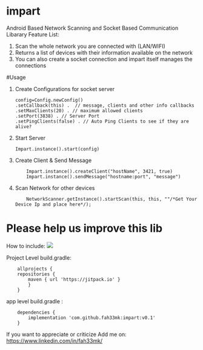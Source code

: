 # impart

 Android Based Network Scanning and Socket Based Communication Libarary
 Feature List:
 1. Scan the whole network you are connected with (LAN/WIFI)
 2. Returns a list of devices with their information available on the network
 3. You can also create a socket connection and impart itself manages the connections
 
 #Usage
 1. Create Configurations for socket server
 		
 		config=Config.newConfig()
		.setCallback(this) .  // message, clients and other info callbacks
		.setMaxClients(20) . // maximum allowed clients
		.setPort(3838) . // Server Port 
		.setPingClients(false) . // Auto Ping Clients to see if they are alive?
 2. Start Server
 
 		Impart.instance().start(config)
 3. Create Client & Send Message		
 
	        Impart.instance().createClient("hostName", 3421, true)
        	Impart.instance().sendMessage("hostname:port", "message")
 3. Scan Network for other devices		
 
	        NetworkScanner.getInstance().startScan(this, this, ""/*Get Your Device Ip and place here*/);
 
 
 # Please help us improve this lib

How to include: [![](https://jitpack.io/v/fah33mk/impart.svg)](https://jitpack.io/#fah33mk/impart)

Project Level build.gradle:

		allprojects {
		repositories {
			maven { url 'https://jitpack.io' }
			}
		}

app level build.gradle :
       
		dependencies {
			implementation 'com.github.fah33mk:impart:v0.1'
		}
  

If you want to appreciate or criticize 
Add me on: https://www.linkedin.com/in/fah33mk/
